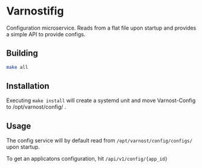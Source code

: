 # Varnostifig

Configuration microservice. Reads from a flat file upon startup and provides a simple API to provide configs.

## Building

```bash
make all
```

## Installation
Executing `make install` will create a systemd unit and move Varnost-Config to /opt/varnost/config/ .

## Usage
The config service will by default read from `/opt/varnost/config/configs/` upon startup.

To get an applicatons configuration, hit `/api/v1/config/{app_id}`
